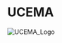 # UCEMA
![UCEMA_Logo](https://github.com/user-attachments/assets/a8fc9991-ee73-471d-9741-6927eff9c52a)
